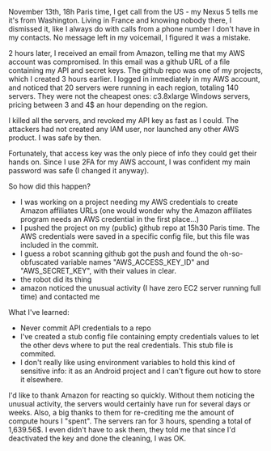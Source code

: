November 13th, 18h Paris time, I get call from the US - my Nexus 5 tells me it's from Washington. Living in France and knowing nobody there, I dismissed it, like I always do with calls from a phone number I don't have in my contacts.
No message left in my voicemail, I figured it was a mistake.

2 hours later, I received an email from Amazon, telling me that my AWS account was compromised. In this email was a github URL of a file containing my API and secret keys. The github repo was one of my projects, which I created 3 hours earlier.
I logged in immediately in my AWS account, and noticed that 20 servers were running in each region, totaling 140 servers. They were not the cheapest ones: c3.8xlarge Windows servers, pricing between 3 and 4$ an hour depending on the region.

I killed all the servers, and revoked my API key as fast as I could.
The attackers had not created any IAM user, nor launched any other AWS product. I was safe by then.

Fortunately, that access key was the only piece of info they could get their hands on. Since I use 2FA for my AWS account, I was confident my main password was safe (I changed it anyway).

So how did this happen?
- I was working on a project needing my AWS credentials to create Amazon affiliates URLs (one would wonder why the Amazon affiliates program needs an AWS credential in the first place...)
- I pushed the project on my (public) github repo at 15h30 Paris time. The AWS credentials were saved in a specific config file, but this file was included in the commit.
- I guess a robot scanning github got the push and found the oh-so-obfuscated variable names "AWS_ACCESS_KEY_ID" and "AWS_SECRET_KEY", with their values in clear.
- the robot did its thing
- amazon noticed the unusual activity (I have zero EC2 server running full time) and contacted me

What I've learned:
- Never commit API credentials to a repo
- I've created a stub config file containing empty credentials values to let the other devs where to put the real credentials. This stub file is commited.
- I don't really like using environment variables to hold this kind of sensitive info: it as an Android project and I can't figure out how to store it elsewhere.

I'd like to thank Amazon for reacting so quickly. Without them noticing the unusual activity, the servers would certainly have run for several days or weeks.
Also, a big thanks to them for re-crediting me the amount of compute hours I "spent". The servers ran for 3 hours, spending a total of 1,639.56$. I even didn't have to ask them, they told me that since I'd deactivated the key and done the cleaning, I was OK.

